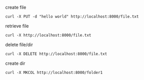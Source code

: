 create file

`curl -X PUT -d "hello world" http://localhost:8000/file.txt`

retrieve file

`curl -X http://localhost:8000/file.txt`

delete file/dir

`curl -X DELETE http://localhost:8000/file.txt`

create dir

`curl -X MKCOL http://localhost:8000/folder1`
